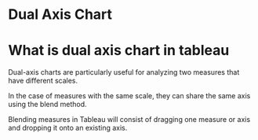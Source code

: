 # Dual Axis Chart

# What is dual axis chart in tableau

Dual-axis charts are particularly useful for analyzing two measures that have different scales.

In the case of measures with the same scale, they can share the same axis using the blend method. 

Blending measures in Tableau will consist of dragging one measure or axis and dropping it onto an existing axis.
